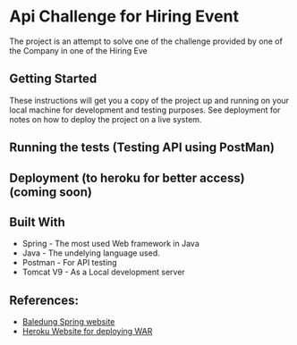 # Api Challenge for Hiring Event

The project is an attempt to solve one of the challenge provided by one of the Company in one of the Hiring Eve

## Getting Started

These instructions will get you a copy of the project up and running on your local machine for development and testing purposes. See deployment for notes on how to deploy the project on a live system.

## Running the tests (Testing API using PostMan)

<!-- Giving the link to the heroku deployment and mentioning the response ot the link -->

## Deployment (to heroku for better access) (coming soon)

<!-- Deploying the war onto Heroku and testing with the link
 -->

## Built With

- Spring - The most used Web framework in Java
- Java - The undelying language used.
- Postman - For API testing
- Tomcat V9 - As a Local development server

## References:

- [Baledung Spring website](https://www.baeldung.com/)
- [Heroku Website for deploying WAR](https://devcenter.heroku.com/articles/war-deployment)
